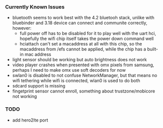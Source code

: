 ### Currently Known Issues
- bluetooth seems to work best with the 4.2 bluetooh stack, unlike with bluebinder and 3.18 device can connect and communite correctly, however:
	- full power off has to be disabled for it to play well with the uart hci, hopefully the wifi chip itself takes the power down command well
	- hciattach can't set a macaddress at all with this chip, so the macaddress from /efs cannot be applied, while the chip has a built-in mac address
- light sensor should be working but auto brightness does not work
- video player crashes when presented with omx pixels from samsung, perhaps I need to make omx use soft decoders for now
- swlan0 is disabled to not confuse NetworkManager, but that means no wifi tethering while wifi is connected, wlan0 is used to do both
- sdcard support is missing
- fingetprint sensor cannot enroll, something about trustzone/mobicore not working

### TODO
- add hero2lte port
